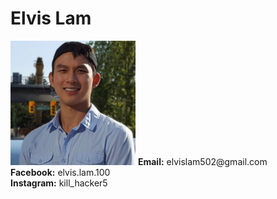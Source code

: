 # Elvis Lam
<img src="https://raw.githubusercontent.com/Megachin502/megachin502.github.io/master/profile.jpg" alt="me" width="200"/>
<b>Email:</b> elvislam502@gmail.com<br>
<b>Facebook:</b> elvis.lam.100<br>
<b>Instagram:</b> kill_hacker5<br>
